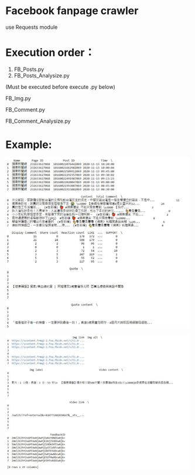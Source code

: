# Facebook fanpage crawler
use Requests module

# Execution order：
1. FB_Posts.py
2. FB_Posts_Analysize.py

(Must be executed before execute .py below)

FB_Img.py

FB_Comment.py

FB_Comment_Analysize.py

# Example:

![image](https://github.com/L1Chung/Facebook_fanpage_crawler/blob/main/example.jpg)

![image](https://github.com/L1Chung/Facebook_fanpage_crawler/blob/main/example2.jpg)
